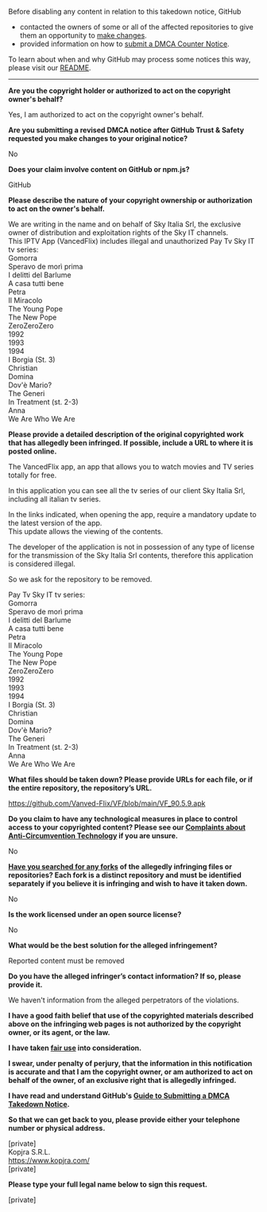 Before disabling any content in relation to this takedown notice, GitHub
- contacted the owners of some or all of the affected repositories to give them an opportunity to [make changes](https://docs.github.com/en/github/site-policy/dmca-takedown-policy#a-how-does-this-actually-work).
- provided information on how to [submit a DMCA Counter Notice](https://docs.github.com/en/articles/guide-to-submitting-a-dmca-counter-notice).

To learn about when and why GitHub may process some notices this way, please visit our [README](https://github.com/github/dmca/blob/master/README.md#anatomy-of-a-takedown-notice).

---

**Are you the copyright holder or authorized to act on the copyright owner's behalf?**  
  
Yes, I am authorized to act on the copyright owner's behalf.  
  
**Are you submitting a revised DMCA notice after GitHub Trust & Safety requested you make changes to your original notice?**  
  
No  
  
**Does your claim involve content on GitHub or npm.js?**  
  
GitHub  
  
**Please describe the nature of your copyright ownership or authorization to act on the owner's behalf.**  
  
We are writing in the name and on behalf of Sky Italia Srl, the exclusive owner of distribution and exploitation rights of the Sky IT channels.  
This IPTV App (VancedFlix) includes illegal and unauthorized Pay Tv Sky IT tv series:  
Gomorra  
Speravo de morì prima  
I delitti del Barlume  
A casa tutti bene  
Petra  
Il Miracolo  
The Young Pope  
The New Pope  
ZeroZeroZero  
1992  
1993  
1994  
I Borgia (St. 3)  
Christian  
Domina  
Dov'è Mario?  
The Generi  
In Treatment (st. 2-3)  
Anna  
We Are Who We Are  
  
**Please provide a detailed description of the original copyrighted work that has allegedly been infringed. If possible, include a URL to where it is posted online.**  
  
The VancedFlix app, an app that allows you to watch movies and TV series totally for free.  
  
In this application you can see all the tv series of our client Sky Italia Srl, including all italian tv series.  
  
In the links indicated, when opening the app, require a mandatory update to the latest version of the app.  
This update allows the viewing of the contents.  
  
The developer of the application is not in possession of any type of license for the transmission of the Sky Italia Srl contents, therefore this application is considered illegal.  
  
So we ask for the repository to be removed.  
  
Pay Tv Sky IT tv series:  
Gomorra  
Speravo de morì prima  
I delitti del Barlume  
A casa tutti bene  
Petra  
Il Miracolo  
The Young Pope  
The New Pope  
ZeroZeroZero  
1992  
1993  
1994  
I Borgia (St. 3)  
Christian  
Domina  
Dov'è Mario?  
The Generi  
In Treatment (st. 2-3)  
Anna  
We Are Who We Are  
  
**What files should be taken down? Please provide URLs for each file, or if the entire repository, the repository’s URL.**  
  
https://github.com/Vanved-Flix/VF/blob/main/VF_90.5.9.apk  
  
**Do you claim to have any technological measures in place to control access to your copyrighted content? Please see our <a href="https://docs.github.com/articles/guide-to-submitting-a-dmca-takedown-notice#complaints-about-anti-circumvention-technology">Complaints about Anti-Circumvention Technology</a> if you are unsure.**  
  
No  
  
**<a href="https://docs.github.com/articles/dmca-takedown-policy#b-what-about-forks-or-whats-a-fork">Have you searched for any forks</a> of the allegedly infringing files or repositories? Each fork is a distinct repository and must be identified separately if you believe it is infringing and wish to have it taken down.**  
  
No  
  
**Is the work licensed under an open source license?**  
  
No  
  
**What would be the best solution for the alleged infringement?**  
  
Reported content must be removed  
  
**Do you have the alleged infringer’s contact information? If so, please provide it.**  
  
We haven't information from the alleged perpetrators of the violations.  
  
**I have a good faith belief that use of the copyrighted materials described above on the infringing web pages is not authorized by the copyright owner, or its agent, or the law.**  
  
**I have taken <a href="https://www.lumendatabase.org/topics/22">fair use</a> into consideration.**  
  
**I swear, under penalty of perjury, that the information in this notification is accurate and that I am the copyright owner, or am authorized to act on behalf of the owner, of an exclusive right that is allegedly infringed.**  
  
**I have read and understand GitHub's <a href="https://docs.github.com/articles/guide-to-submitting-a-dmca-takedown-notice/">Guide to Submitting a DMCA Takedown Notice</a>.**  
  
**So that we can get back to you, please provide either your telephone number or physical address.**  
  
[private]  
Kopjra S.R.L.  
https://www.kopjra.com/  
[private]
  
**Please type your full legal name below to sign this request.**  
  
[private]

